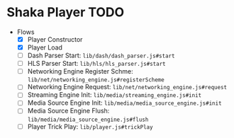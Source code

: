 # Shaka Player TODO

- Flows
  - [x] Player Constructor 
  - [x] Player Load
  - [ ] Dash Parser Start: `lib/dash/dash_parser.js#start`
  - [ ] HLS Parser Start: `lib/hls/hls_parser.js#start`
  - [ ] Networking Engine Register Schme: `lib/net/networking_engine.js#registerScheme`
  - [ ] Networking Engine Request: `lib/net/networking_engine.js#request`
  - [ ] Streaming Engine Init: `lib/media/streaming_engine.js#init`
  - [ ] Media Source Engine Init: `lib/media/media_source_engine.js#init`
  - [ ] Media Source Engine Flush: `lib/media/media_source_engine.js#flush`
  - [ ] Player Trick Play: `lib/player.js#trickPlay`
